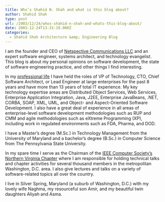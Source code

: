 ```yaml
---
title: Who’s Shahid N. Shah and what is this blog about?
author: Shahid Shah
type: post
url: /2003/12/24/whos-shahid-n-shah-and-whats-this-blog-about/
date: 2003-12-24T13:31:19.000Z
categories:
  - Shahid Shah Architecture &amp; Engineering Blog
---
```

I am the founder and CEO of [Netspective Communications LLC][1] and an expert software engineer, systems architect, and technology evangelist. This blog is about my personal opinions on software development, the state of software engineering practice, and other things I find interesting.
  
<!--more-->

In my [professional life][2] I have held the roles of VP of Technology, CTO, Chief Software Architect, or Lead Engineer at large enterprises for the past 8 years and have more than 13 years of total IT experience. My key technology expertise areas are Distributed Object Services, Web Services, Enterprise Application Integration, Java, J2EE, Enterprise JavaBeans, .NET, CORBA, SOAP, XML, UML, and Object- and Aspect-Oriented Software Development. I also have a great deal of experience in all areas of enterprise-level software development methodologies such as RUP and CMM and agile methodologies such as eXtreme Programming (XP), including work in regulated environments such as FDA, Pharma, and DOD.

I have a Master&#8217;s degree (M.Sc.) in Technology Management from the University of Maryland and a bachelor&#8217;s degree (B.Sc.) in Computer Science from The Pennsylvania State University.

In my spare time I serve as the Chairman of the [IEEE Computer Society&#8217;s Northern Virginia Chapter][3] where I am responsible for holding technical talks and chapter activities for several thousand members in the metropolitan Washington, D.C. area. I also give lectures and talks on a variety of software-related topics all over the country.

I live in Silver Spring, Maryland (a suburb of Washington, D.C.) with my lovely wife Naghma, my resourceful son Amir, and my beautiful twin daughters Aliyah and Asma.

 [1]: http://www.netspective.com
 [2]: http://shahid.shah.org/resume/
 [3]: http://www.cigital.com/ieee
